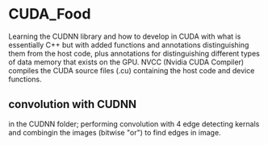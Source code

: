 # CUDA_Food
Learning the CUDNN library and how to develop in CUDA with what is essentially C++ but with added functions and annotations distinguishing them from the host code, plus annotations for distinguishing different types of data memory that exists on the GPU. NVCC (Nvidia CUDA Compiler) compiles the CUDA source files (.cu) containing the host code and device functions.

## convolution with CUDNN
in the CUDNN folder; performing convolution with 4 edge detecting kernals and combingin the images (bitwise "or") to find edges in image. 
